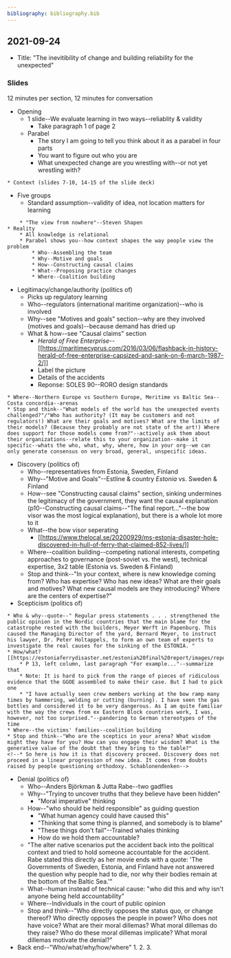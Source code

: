 ```yaml
---
bibliography: bibliography.bib
---
```


## 2021-09-24

* Title: "The inevitibility of change and building reliability for the unexpected"

### Slides

12 minutes per section, 12 minutes for conversation

* Opening
    * 1 slide--We evaluate learning in two ways--reliablity & validity
        * Take paragraph 1 of page 2
    * Parabel
        * The story I am going to tell you think about it as a parabel in four parts
        * You want to figure out who you are
        * What unexpected change are you wrestling with--or not yet wrestling with?
<!--        * The context is obscure, but the parabel works well-->
    * Context (slides 7-10, 14-15 of the slide deck)
* Five groups
    * Standard assumption--validity of idea, not location matters for learning
<!--    * Assumption--learning is about the quality of the new idea
    * Reality is--it is about the reliability/coalitions-->
        * "The view from nowhere"--Steven Shapen
    * Reality
        * All knowledge is relational
        * Parabel shows you--how context shapes the way people view the problem
            * Who--Assembling the team
            * Why--Motive and goals
            * How--Constructing causal claims
            * What--Proposing practice changes
            * Where--Coalition building
* Legitimacy/change/authority (politics of)
    * Picks up regulatory learning
    * Who--regulators (international maritime organization)--who is involved
    * Why--see "Motives and goals" section--why are they involved (motives and goals)--because demand has dried up
    * What & how--see "Causal claims" section
        * *Herald of Free Enterprise*--[[https://maritimecyprus.com/2016/03/06/flashback-in-history-herald-of-free-enterprise-capsized-and-sank-on-6-march-1987-2/]]
        * Label the picture
        * Details of the accidents
        * Reponse: SOLES 90--RORO design standards
<!--Note: the paper does--how IMO (attempted to) reestablish safety/legitimacy or roro ferries--what entrepreneurs face: how to reestablish tourism is safe--what we face: how to reestablish the classroom is safe-->
    * Where--Northern Europe vs Southern Europe, Meritime vs Baltic Sea--Costa concordia--arenas
    * Stop and think--"What models of the world has the unexpected events challenged?"/"Who has authority? (It may be customers and not regulators!) What are their goals and motives? What are the limits of their models? (Because they probably are not state of the art!) Where does support for those models come from?"--actively ask them about their organizations--relate this to your organization--make it specific--whats the who, what, why, where, how in your org--we can only generate consensus on very broad, general, unspecific ideas.
* Discovery (politics of)
    * Who--representatives from Estonia, Sweden, Finland
    * Why--"Motive and Goals"--Estline & country _Estonia_ vs. Sweden & Finland
    * How--see "Constructing causal claims" section, sinking undermines the legitimacy of the government, they want the causal explanation (p10--Constructing causal claims--"The final report..."--the bow visor was the most logical explanation), but there is a whole lot more to it
    * What--the bow visor seperating
        * [[https://www.thelocal.se/20200929/ms-estonia-disaster-hole-discovered-in-hull-of-ferry-that-claimed-852-lives/]]
    * Where--coalition building--competing national interests, competing approaches to governance (post-soviet vs. the west), technical expertise, 3x2 table (Estonia vs. Sweden & Finland)
    * Stop and think--"In your context, where is new knowledge coming from? Who has expertise? Who has new ideas? What are their goals and motives? What new causal models are they introducing? Where are the centers of expertise?"
* Scepticism (politics of)
<!--    * Who? German 'Group of Experts'--Assembling a team--Son in law added, bomb expert added...--start with the lawyer, and then whoever the hell he needed to make his case-->
    * Who & why--quote--" Regular press statements . . . strengthened the public opinion in the Nordic countries that the main blame for the catastrophe rested with the builders, Meyer Werft in Papenburg. This caused the Managing Director of the yard, Bernard Meyer, to instruct his lawyer, Dr. Peter Holtappels, to form an own team of experts to investigate the real causes for the sinking of the ESTONIA. "
    * How/what? [[https://estoniaferrydisaster.net/estonia%20final%20report/images/report%20pics/folder%202/pg325.jpg]]
        * P 13, left column, last paragraph "For example..."--summarize that
        * Note: It is hard to pick from the range of pieces of ridiculous evidence that the GGOE assembled to make their case. But I had to pick one
        * "I have actually seen crew members working at the bow ramp many times by hammering, welding or cutting (burning). I have seen the gas bottles and considered it to be very dangerous. As I am quite familiar with the way the crews from ex Eastern Block countries work, I was, however, not too surprised."--pandering to German stereotypes of the time
    * Where--the victims' families--coalition building
    * Stop and think--"Who are the sceptics in your arena? What wisdom might they have for you? How can you engage their wisdom? What is the generative value of the doubt that they bring to the table?"
    <!--* So here is how it is that discovery proceed. Discovery does not proceed in a linear progression of new idea. It comes from doubts raised by people questioning orthodoxy. Schablonendenken-->
* Denial (politics of)
    * Who--Anders Björkman & Jutta Rabe--two gadflies
    * Why--"Trying to uncover truths that they believe have been hidden"
        * "Moral imperative" thinking
    * How--"who should be held responsible" as guiding question 
        * "What human agency could have caused this"
        * "Thinking that some thing is planned, and somebody is to blame"
        * "These things don't fail"--Trained whales thinking
        * How do we hold them accountable?
    * "The alter native scenarios put the accident back into the political context and tried to hold someone accountable for the accident. Rabe stated this directly as her movie ends with a quote: 'The Governments of Sweden, Estonia, and Finland have not answered the question why people had to die, nor why their bodies remain at the bottom of the Baltic Sea.'"
    * What--human instead of technical cause: "who did this and why isn't anyone being held accountability"
    * Where--Individuals in the court of public opinion
    * Stop and think--"Who directly opposes the status quo, or change thereof? Who directly opposes the people in power? Who does not have voice? What are their moral dillemas? What moral dillemas do they raise? Who do these moral dillemas implicate? What moral dillemas motivate the denial?"
* Back end--"Who/what/why/how/where"
    1. 
    2. 
    3. 

<!--* Stop and think--where collectively we get our value-->

<!--Thinking about it in the context of what I am doing, an what be valuable for us in terms of thinking about reliability and validity. What is the next step that we need to take to make it clear? What is the point of contestation between us & audience?

How do we translate that to my context, and contexts in general. How do we generalize this. What is he simplifying structure. What compelling examples can be used. What is the structure underneath the quadrants? A process model of how reliability & validity related. What Rerup & Zbaracki start talking about in tradeoffs. What is the value of the off-diagonals (CDC "Masks don' work" in order to safe masks".-->

<!--* Bon voyage-->

<!--Substantive change vs. coalition support-->